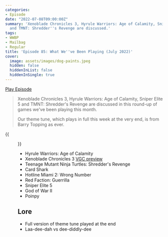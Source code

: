 ```yaml
---
categories:
- Episode
date: "2022-07-08T09:00:00Z"
summary: 'Xenoblade Chronicles 3, Hyrule Warriors: Age of Calamity, Sniper Elite 5
  and TMNT: Shredder''s Revenge are discussed.'
tags:
- WWBP
- Mailbag
- Regular
title: 'Episode 85: What We''ve Been Playing (July 2022)'
cover: 
  image: assets/images/dog-paints.jpeg
  hidden: false
  hiddenInList: false
  hiddenInSingle: true
---
```


[Play Episode](https://www.patreon.com/posts/episode-85-what-68796699)
> Xenoblade Chronicles 3, Hyrule Warriors: Age of Calamity, Sniper Elite 5 and TMNT: Shredder's Revenge are discussed in this round-up of games we've been playing this month.
>
> Our theme tune, which plays in full this week at the very end, is from Barry Topping as ever.

{{<figure 
    src="/assets/images/dog-paints.jpeg" 
    caption="Image Caption: PersonalNadir" 
    alt="The Dog Who Paints">}}

- Hyrule Warriors: Age of Calamity
- Xenoblade Chronicles 3 [VGC preview](https://www.videogameschronicle.com/features/hands-on-xenoblade-chronicles-3-boasts-monolith-softs-classiest-combat-yet/)
- Teenage Mutant Ninja Turtles: Shredder's Revenge
- Card Shark
- Hotline Miami 2: Wrong Number
- Red Faction: Guerrilla
- Sniper Elite 5
- God of War II
- Poinpy

## Lore

- Full version of theme tune played at the end
- Laa-dee-dah vs dee-diddly-dee
